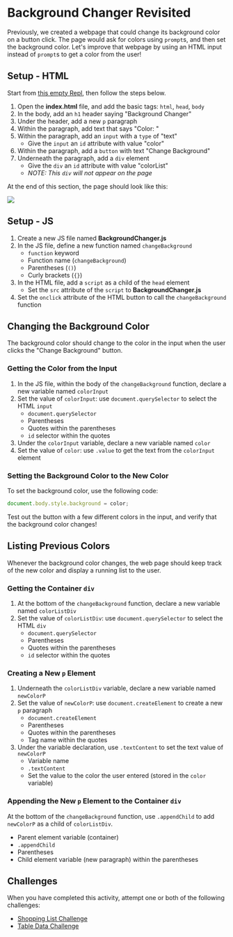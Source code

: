 # Background Changer Revisited
Previously, we created a webpage that could change its background color on a button click. The page would ask for colors using `prompt`s, and then set the background color. Let's improve that webpage by using an HTML input instead of `prompt`s to get a color from the user!

## Setup - HTML
Start from [this empty Repl](https://repl.it/@JosephMaxwell/EmptyWeb#index.html), then follow the steps below.

1. Open the **index.html** file, and add the basic tags: `html`, `head`, `body`
1. In the body, add an `h1` header saying "Background Changer"
1. Under the header, add a new `p` paragraph
1. Within the paragraph, add text that says "Color: "
1. Within the paragraph, add an `input` with a `type` of "text"
    - Give the `input` an `id` attribute with value "color"
1. Within the paragraph, add a `button` with text "Change Background"
1. Underneath the paragraph, add a `div` element
    - Give the `div` an `id` attribute with value "colorList"
    - _NOTE: This `div` will not appear on the page_

At the end of this section, the page should look like this:

![](https://i.imgur.com/NAWNnFU.png)

## Setup - JS
1. Create a new JS file named **BackgroundChanger.js**
1. In the JS file, define a new function named `changeBackground`
    - `function` keyword
    - Function name (`changeBackground`)
    - Parentheses (`()`)
    - Curly brackets (`{}`)
1. In the HTML file, add a `script` as a child of the `head` element
    - Set the `src` attribute of the `script` to **BackgroundChanger.js**
1. Set the `onclick` attribute of the HTML button to call the `changeBackground` function

## Changing the Background Color
The background color should change to the color in the input when the user clicks the "Change Background" button.

### Getting the Color from the Input
1. In the JS file, within the body of the `changeBackground` function, declare a new variable named `colorInput`
1. Set the value of `colorInput`: use `document.querySelector` to select the HTML `input`
    - `document.querySelector`
    - Parentheses
    - Quotes within the parentheses
    - `id` selector within the quotes
1. Under the `colorInput` variable, declare a new variable named `color`
1. Set the value of `color`: use `.value` to get the text from the `colorInput` element

### Setting the Background Color to the New Color
To set the background color, use the following code:
```js
document.body.style.background = color;
```

Test out the button with a few different colors in the input, and verify that the background color changes!

## Listing Previous Colors
Whenever the background color changes, the web page should keep track of the new color and display a running list to the user.

### Getting the Container `div`
1. At the bottom of the `changeBackground` function, declare a new variable named `colorListDiv`
1. Set the value of `colorListDiv`: use `document.querySelector` to select the HTML `div`
    - `document.querySelector`
    - Parentheses
    - Quotes within the parentheses
    - `id` selector within the quotes

### Creating a New `p` Element
1. Underneath the `colorListDiv` variable, declare a new variable named `newColorP`
1. Set the value of `newColorP`: use `document.createElement` to create a new `p` paragraph
    - `document.createElement`
    - Parentheses
    - Quotes within the parentheses
    - Tag name within the quotes
1. Under the variable declaration, use `.textContent` to set the text value of `newColorP`
    - Variable name
    - `.textContent`
    - Set the value to the color the user entered (stored in the `color` variable)

### Appending the New `p` Element to the Container `div`
At the bottom of the `changeBackground` function, use `.appendChild` to add `newColorP` as a child of `colorListDiv`.
- Parent element variable (container)
- `.appendChild`
- Parentheses
- Child element variable (new paragraph) within the parentheses

## Challenges
When you have completed this activity, attempt one or both of the following challenges:
- [Shopping List Challenge](Challenges/ShoppingListChallenge.md)
- [Table Data Challenge](Challenges/TableDataChallenge.md)
